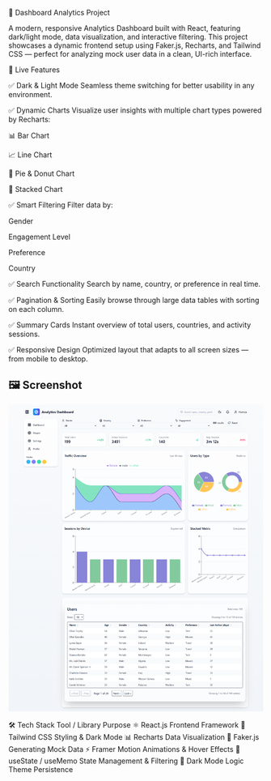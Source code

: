🧭 Dashboard Analytics Project

A modern, responsive Analytics Dashboard built with React, featuring dark/light mode, data visualization, and interactive filtering.
This project showcases a dynamic frontend setup using Faker.js, Recharts, and Tailwind CSS — perfect for analyzing mock user data in a clean, UI-rich interface.

🚀 Live Features

✅ Dark & Light Mode
Seamless theme switching for better usability in any environment.

✅ Dynamic Charts
Visualize user insights with multiple chart types powered by Recharts:

📊 Bar Chart

📈 Line Chart

🥧 Pie & Donut Chart

🧩 Stacked Chart

✅ Smart Filtering
Filter data by:

Gender

Engagement Level

Preference

Country

✅ Search Functionality
Search by name, country, or preference in real time.

✅ Pagination & Sorting
Easily browse through large data tables with sorting on each column.

✅ Summary Cards
Instant overview of total users, countries, and activity sessions.

✅ Responsive Design
Optimized layout that adapts to all screen sizes — from mobile to desktop.

## 🖼️ Screenshot

![Dashboard Screenshot](/public/screenshort.png)

🛠️ Tech Stack
Tool / Library Purpose
⚛️ React.js Frontend Framework
🎨 Tailwind CSS Styling & Dark Mode
📊 Recharts Data Visualization
🧠 Faker.js Generating Mock Data
⚡ Framer Motion Animations & Hover Effects
🧰 useState / useMemo State Management & Filtering
🌙 Dark Mode Logic Theme Persistence
